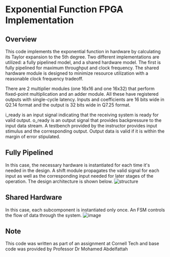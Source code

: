 # Exponential Function FPGA Implementation

## Overview
This code implements the exponential function in hardware by calculating its Taylor expansion to the 5th degree. Two different implementations are utilized: a fully pipelined model, and a shared hardware model. The first is fully pipelined for maximum throughput and clock frequency. The shared hardware module is designed to minimize resource utilization with a reasonable clock frequency tradeoff.

There are 2 multiplier modules (one 16x16 and one 16x32) that perform fixed-point multiplication and an adder module. All these have registered outputs with single-cycle latency. Inputs and coefficients are 16 bits wide in Q2.14 format and the output is 32 bits wide in Q7.25 format. 

i_ready is an input signal indicating that the receiving system is ready for valid output. o_ready is an output signal that provides backpressure to the input data stream. A testbench provided by the instructor provides input stimulus and the corresponding output. Output data is valid if it is within the margin of error stipulated. 

## Fully Pipelined
In this case, the necessary hardware is instantiated for each time it's needed in the design. A shift module propagates the valid signal for each input as well as the corresponding input needed for later stages of the operation. The design architecture is shown below.
![structure](https://github.com/okenna10/hwa0/assets/101345398/35266597-53f7-44f6-a957-7d70939ba367)

## Shared Hardware
In this case, each subcomponent is instantiated only once. An FSM controls the flow of data through the system. 
![image](https://github.com/okenna10/hwa0/assets/101345398/2be054b1-7de0-4854-911e-5dfac4888ba8)

## Note
This code was written as part of an assignment at Cornell Tech and base code was provided by Professor Dr Mohamed Abdelfattah
